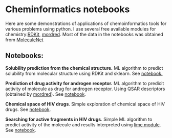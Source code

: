 # Cheminformatics notebooks

Here are some demonstrations of applications of chemoinformatics tools for various problems using python. I use several free available modules for chemistry:[RDKit](http://rdkit.org/), [mordred](https://github.com/mordred-descriptor/mordred). Most of the data in the notebooks was obtained from [MoleculeNet](moleculenet.ai)



## Notebooks:
**Solubility prediction from the chemical structure.** ML algorithm to predict solubility from molecular structure using RDKit and sklearn. See [notebook.](https://github.com/tkpiskorz/cheminformatics_notebooks/blob/master/solubility/Solubility_predict.ipynb)

**Prediction of drug activity for androgen receptor.** ML algorithm to predicit activity of molecule as drug for androgen receptor. Using QSAR descriptors (obtained by [mordred](https://github.com/mordred-descriptor/mordred)). See [notebook](https://github.com/tkpiskorz/cheminformatics_notebooks/blob/master/AR/Androgen%20receptor.ipynb).

**Chemical space of HIV drugs**. Simple exploration of chemical space of HIV drugs. See [notebook](https://github.com/tkpiskorz/cheminformatics_notebooks/blob/master/chem_space/Chemical%20space%20of%20HIV%20drugs.ipynb).

**Searching for active fragments in HIV drugs**. Simple ML algorithm to predict activity of the molecule and results interpreted using [lime module](https://github.com/marcotcr/lime). See [notebook](https://github.com/tkpiskorz/cheminformatics_notebooks/blob/master/design/HIV%20-%20searching%20for%20active%20fragments.ipynb).
